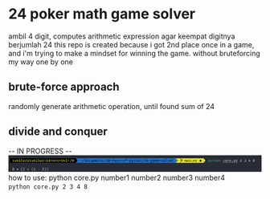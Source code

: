 # 24 poker math game solver 
ambil 4 digit, computes arithmetic expression agar keempat digitnya berjumlah 24 
this repo is created because i got 2nd place once in a game, and i'm trying to make a mindset for winning the game. without bruteforcing my way one by one

## brute-force approach
randomly generate arithmetic operation, until found sum of 24 


## divide and conquer 
-- IN PROGRESS -- 
![hehe](shot.png)
how to use: 
python core.py number1 number2 number3 number4    
`python core.py 2 3 4 8`